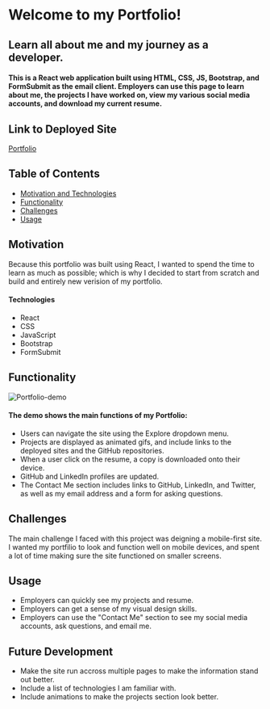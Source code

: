 # Welcome to my Portfolio!

## Learn all about me and my journey as a developer.

#### This is a React web application built using HTML, CSS, JS, Bootstrap, and FormSubmit as the email client. Employers can use this page to learn about me, the projects I have worked on, view my various social media accounts, and download my current resume.

## Link to Deployed Site

[Portfolio](https://beardomattix.github.io/Portfolio/)

## Table of Contents

- [Motivation and Technologies](#motivation)
- [Functionality](#functionality)
- [Challenges](#challenges)
- [Usage](#usage)

## Motivation

Because this portfolio was built using React, I wanted to spend the time to learn as much as possible; which is why I decided to start from scratch and build and entirely new verision of my portfolio.

#### Technologies

- React
- CSS
- JavaScript
- Bootstrap
- FormSubmit

## Functionality

![Portfolio-demo](https://user-images.githubusercontent.com/82903201/127873720-85edb49e-e372-4519-ac90-f53628414727.gif)

#### The demo shows the main functions of my Portfolio:

- Users can navigate the site using the Explore dropdown menu.
- Projects are displayed as animated gifs, and include links to the deployed sites and the GitHub repositories.
- When a user click on the resume, a copy is downloaded onto their device.
- GitHub and LinkedIn profiles are updated.
- The Contact Me section includes links to GitHub, LinkedIn, and Twitter, as well as my email address and a form for asking questions.

## Challenges

The main challenge I faced with this project was deigning a mobile-first site. I wanted my portfilio to look and function well on mobile devices, and spent a lot of time making sure the site functioned on smaller screens.

## Usage

- Employers can quickly see my projects and resume.
- Employers can get a sense of my visual design skills.
- Employers can use the "Contact Me" section to see my social media accounts, ask questions, and email me.

## Future Development

- Make the site run accross multiple pages to make the information stand out better.
- Include a list of technologies I am familiar with.
- Include animations to make the projects section look better.
